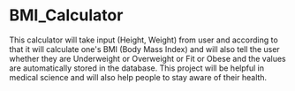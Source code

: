 # BMI_Calculator

This calculator will take input (Height, Weight) from user and
according to that it will calculate one's BMI (Body Mass Index) and
will also tell the user whether they are Underweight or Overweight
or Fit or Obese and the values are automatically stored in the database.
This project will be helpful in medical science and
will also help people to stay aware of their health.
